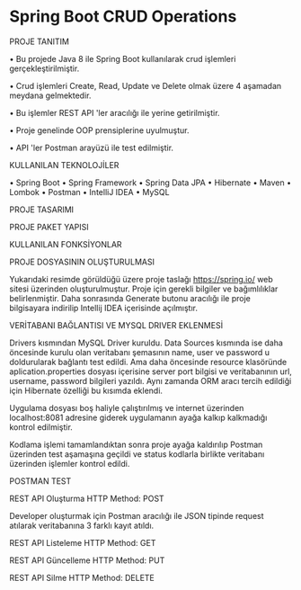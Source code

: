 # Spring Boot CRUD Operations

 


PROJE TANITIM

•	Bu projede Java 8 ile Spring Boot kullanılarak crud işlemleri gerçekleştirilmiştir. 

•	Crud işlemleri Create, Read, Update ve Delete olmak üzere 4 aşamadan meydana gelmektedir. 

•	Bu işlemler REST API 'ler aracılığı ile yerine getirilmiştir. 

•	Proje genelinde OOP prensiplerine uyulmuştur. 

•	API 'ler Postman arayüzü ile test edilmiştir.

KULLANILAN TEKNOLOJİLER

•	Spring Boot
•	Spring Framework
•	Spring Data JPA
•	Hibernate
•	Maven
•	Lombok
•	Postman
•	IntelliJ IDEA
•	MySQL




PROJE TASARIMI 




PROJE PAKET YAPISI


 



 
KULLANILAN FONKSİYONLAR








PROJE DOSYASININ OLUŞTURULMASI

 


Yukarıdaki resimde görüldüğü üzere proje taslağı https://spring.io/ web sitesi üzerinden oluşturulmuştur. Proje için gerekli bilgiler ve bağımlılıklar belirlenmiştir. Daha sonrasında Generate butonu aracılığı ile proje bilgisayara indirilip Intellij IDEA içerisinde açılmıştır.













VERİTABANI BAĞLANTISI VE MYSQL DRIVER EKLENMESİ

 

Drivers kısmından MySQL Driver kuruldu. Data Sources kısmında ise daha öncesinde kurulu olan veritabanı şemasının name, user ve password u doldurularak bağlantı test edildi. Ama daha öncesinde resource klasöründe aplication.properties dosyası içerisine server port bilgisi ve veritabanının url, username, password bilgileri yazıldı. Aynı zamanda ORM aracı tercih edildiği için Hibernate özelliği bu kısımda eklendi.
 

Uygulama dosyası boş haliyle çalıştırılmış ve internet üzerinden localhost:8081 adresine giderek uygulamanın ayağa kalkıp kalkmadığı kontrol edilmiştir.


 



 
 


Kodlama işlemi tamamlandıktan sonra proje ayağa kaldırılıp Postman üzerinden test aşamaşına geçildi ve status kodlarla birlikte veritabanı üzerinden işlemler kontrol edildi.
















POSTMAN TEST

REST API Oluşturma
HTTP Method: POST 
 
 

Developer oluşturmak için Postman aracılığı ile JSON tipinde request atılarak veritabanına 3 farklı kayıt atıldı. 







REST API Listeleme
HTTP Method: GET
 

REST API Güncelleme
HTTP Method: PUT
 




REST API Silme
HTTP Method: DELETE
 

